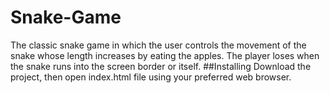 # Snake-Game
The classic snake game in which the user controls the movement of the snake whose length increases by eating the apples. The player loses when the snake runs into the screen border or itself.
##Installing
Download the project, then open index.html file using your preferred web browser.
